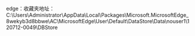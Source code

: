 edge：收藏夹地址：C:\Users\Administrator\AppData\Local\Packages\Microsoft.MicrosoftEdge_8wekyb3d8bbwe\AC\MicrosoftEdge\User\Default\DataStore\Data\nouser1\120712-0049\DBStore

